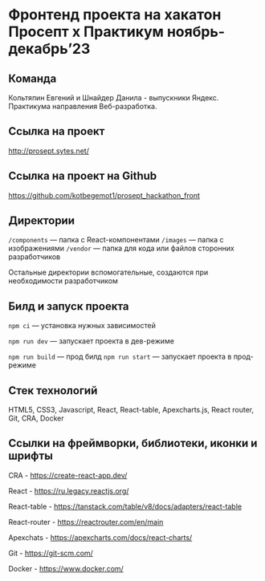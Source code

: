 # Фронтенд проекта на хакатон Просепт х Практикум ноябрь-декабрь’23

## Команда

Кольтяпин Евгений и Шнайдер Данила - выпускники Яндекс. Практикума направления Веб-разработка.

## Ссылка на проект

http://prosept.sytes.net/

## Ссылка на проект на Github

https://github.com/kotbegemot1/prosept_hackathon_front

## Директории

`/components` — папка с React-компонентами
`/images` — папка с изображениями
`/vendor` — папка для кода или файлов сторонних разработчиков

Остальные директории вспомогательные, создаются при необходимости разработчиком

## Билд и запуск проекта

`npm ci` — установка нужных зависимостей

`npm run dev` — запускает проекта в дев-режиме

`npm run build` — прод билд
`npm run start` — запускает проекта в прод-режиме

## Стек технологий

HTML5, CSS3, Javascript, React, React-table, Apexcharts.js, React router, Git, CRA, Docker

## Ссылки на фреймворки, библиотеки, иконки и шрифты

CRA - https://create-react-app.dev/

React - https://ru.legacy.reactjs.org/

React-table - https://tanstack.com/table/v8/docs/adapters/react-table

React-router - https://reactrouter.com/en/main

Apexchats - https://apexcharts.com/docs/react-charts/

Git - https://git-scm.com/

Docker - https://www.docker.com/

